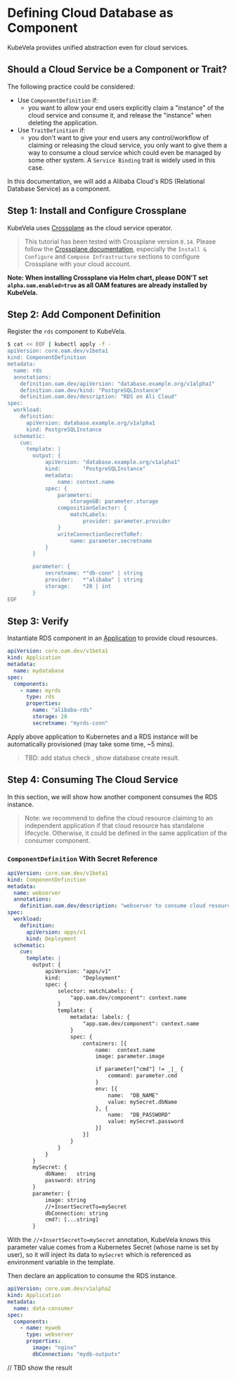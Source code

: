 # Defining Cloud Database as Component

KubeVela provides unified abstraction even for cloud services.

## Should a Cloud Service be a Component or Trait?

The following practice could be considered:
- Use `ComponentDefinition` if:
  - you want to allow your end users explicitly claim a "instance" of the cloud service and consume it, and release the "instance" when deleting the application.
- Use `TraitDefinition` if:
  - you don't want to give your end users any control/workflow of claiming or releasing the cloud service, you only want to give them a way to consume a cloud service which could even be managed by some other system. A `Service Binding` trait is widely used in this case.

In this documentation, we will add a Alibaba Cloud's RDS (Relational Database Service) as a component.

## Step 1: Install and Configure Crossplane

KubeVela uses [Crossplane](https://crossplane.io/) as the cloud service operator.

> This tutorial has been tested with Crossplane version `0.14`. Please follow the [Crossplane documentation](https://crossplane.io/docs/), especially the `Install & Configure` and `Compose Infrastructure` sections to configure
Crossplane with your cloud account.

**Note: When installing Crossplane via Helm chart, please DON'T set `alpha.oam.enabled=true` as all OAM features are already installed by KubeVela.**

## Step 2: Add Component Definition

Register the `rds` component to KubeVela.

```bash
$ cat << EOF | kubectl apply -f -
apiVersion: core.oam.dev/v1beta1
kind: ComponentDefinition
metadata:
  name: rds
  annotations:
    definition.oam.dev/apiVersion: "database.example.org/v1alpha1"
    definition.oam.dev/kind: "PostgreSQLInstance"
    definition.oam.dev/description: "RDS on Ali Cloud"
spec:
  workload:
    definition:
      apiVersion: database.example.org/v1alpha1
      kind: PostgreSQLInstance
  schematic:
    cue:
      template: |
        output: {
        	apiVersion: "database.example.org/v1alpha1"
        	kind:       "PostgreSQLInstance"
        	metadata:
        		name: context.name
        	spec: {
        		parameters:
        			storageGB: parameter.storage
        		compositionSelector: {
        			matchLabels:
        				provider: parameter.provider
        		}
        		writeConnectionSecretToRef:
        			name: parameter.secretname
        	}
        }

        parameter: {
        	secretname: *"db-conn" | string
        	provider:   *"alibaba" | string
        	storage:    *20 | int
        }
EOF
```

## Step 3: Verify

Instantiate RDS component in an [Application](../application.md) to provide cloud resources.

```yaml
apiVersion: core.oam.dev/v1beta1
kind: Application
metadata:
  name: mydatabase
spec:
  components:
    - name: myrds
      type: rds
      properties:
        name: "alibaba-rds"
        storage: 20
        secretname: "myrds-conn"
```

Apply above application to Kubernetes and a RDS instance will be automatically provisioned (may take some time, ~5 mins).

> TBD: add status check , show database create result.


## Step 4: Consuming The Cloud Service

In this section, we will show how another component consumes the RDS instance.

> Note: we recommend to define the cloud resource claiming to an independent application if that cloud resource has standalone lifecycle. Otherwise, it could be defined in the same application of the consumer component.

### `ComponentDefinition` With Secret Reference

```yaml
apiVersion: core.oam.dev/v1beta1
kind: ComponentDefinition
metadata:
  name: webserver
  annotations:
    definition.oam.dev/description: "webserver to consume cloud resources"
spec:
  workload:
    definition:
      apiVersion: apps/v1
      kind: Deployment
  schematic:
    cue:
      template: |
        output: {
        	apiVersion: "apps/v1"
        	kind:       "Deployment"
        	spec: {
        		selector: matchLabels: {
        			"app.oam.dev/component": context.name
        		}
        		template: {
        			metadata: labels: {
        				"app.oam.dev/component": context.name
        			}
        			spec: {
        				containers: [{
        					name:  context.name
        					image: parameter.image

        					if parameter["cmd"] != _|_ {
        						command: parameter.cmd
        					}
        					env: [{
        						name:  "DB_NAME"
        						value: mySecret.dbName
        					}, {
        						name:  "DB_PASSWORD"
        						value: mySecret.password
        					}]
        				}]
        			}
        		}
        	}
        }
        mySecret: {
        	dbName:   string
        	password: string
        }
        parameter: {
        	image: string
        	//+InsertSecretTo=mySecret
        	dbConnection: string
        	cmd?: [...string]
        }       
```

With the `//+InsertSecretTo=mySecret` annotation, KubeVela knows this parameter value comes from a Kubernetes Secret (whose name is set by user), so it will inject its data to `mySecret` which is referenced as environment variable in the template.

Then declare an application to consume the RDS instance.

```yaml
apiVersion: core.oam.dev/v1alpha2
kind: Application
metadata:
  name: data-consumer
spec:
  components:
    - name: myweb
      type: webserver
      properties:
        image: "nginx"
        dbConnection: "mydb-outputs"
```

// TBD show the result